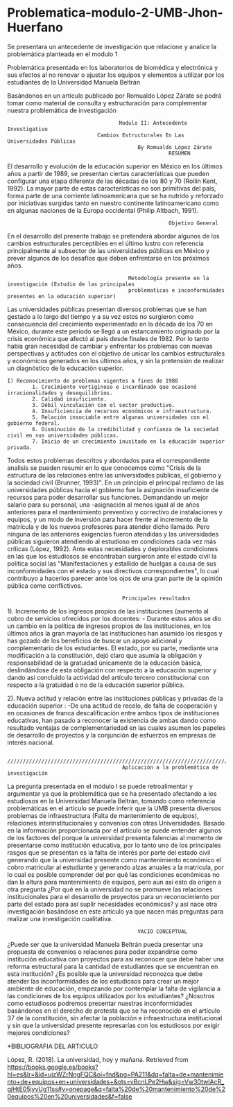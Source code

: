 # Problematica-modulo-2-UMB-Jhon-Huerfano

Se presentara un antecedente de investigación que relacione y analice la problemática planteada en el modulo 1

Problemática presentada en los laboratorios de biomédica y electrónica y sus efectos al no renovar o ajustar los equipos y elementos a utilizar por los estudiantes de la Universidad Manuela Beltrán

Basándonos en un artículo publicado por Romualdo López Zárate se podrá tomar como material de consulta y estructuración para complementar nuestra problemática de investigación

                                        Modulo II: Antecedente Investigativo
                                 Cambios Estructurales En Las Universidades Públicas 
                                              By Romualdo López Zárate
                                                        RESUMEN
                                                        
El desarrollo y evolución de la educación superior en México en los últimos años a partir de 1989, se presentan ciertas características que pueden configurar una etapa diferente de las décadas de los 80 y 70 (Rollin Kent, 1992). La mayor parte de estas características no son primitivas del país, forma parte de una corriente latinoamericana que se ha nutrido y reforzado por iniciativas surgidas tanto en nuestro continente latinoamericano como en algunas naciones de la Europa occidental (Philip Altbach, 1991).

                                                        Objetivo General   
                                                        
En el desarrollo del presente trabajo se pretenderá abordar algunos de los cambios estructurales perceptibles en el último lustro con referencia principalmente al subsector de las universidades públicas en México y prever algunos de los desafíos que deben enfrentarse en los próximos años.

                                           Metodología presente en la investigación (Estudio de las principales 
                                           problematicas e inconformidades presentes en la educación superior)
Las universidades públicas presentan diversos problemas que se han gestado a lo largo del tiempo y a su vez estos no surgieron como consecuencia del crecimiento experimentado en la década de los 70 en México, durante este periodo se llegó a un estancamiento originado por la crisis económica que afectó al país desde finales de 1982. Por lo tanto había gran necesidad de cambiar y enfrentar los problemas con nuevas perspectivas y actitudes con el objetivo de unicar los cambios estructurales y económicos generados en los últimos años, y sin la pretensión de realizar un diagnóstico de la educación superior.

    I) Reconocimiento de problemas vigentes a fines de 1988
            1. Crecimiento vertiginoso e incardinado que ocasionó irracionalidades y desequilibrios.
            2. Calidad insuficiente. 
            3. Débil vinculación con el sector productivo.
            4. Insuficiencia de recursos económicos e infraestructura.
            5. Relación insociable entre algunas universidades con el gobierno federal.
            6. Disminución de la credibilidad y confianza de la sociedad civil en sus universidades públicas.
            7. Inicio de un crecimiento inusitado en la educación superior privada.
            
Todos estos problemas descritos y abordados para el correspondiente analisis se pueden resumir en lo que conocemos como "Crisis de la estructura de las relaciones entre las universidades públicas, el gobierno y la sociedad civil (Brunner, 1993)". En un principio el principal reclamo de las universidades públicas hacia el gobierno fue la asignación insuficiente de recursos para poder desarrollar sus funciones. Demandando un mejor salario para su personal, una -asignación al menos igual al de años anteriores para el mantenimiento preventivo y correctivo de instalaciones y equipos, y un modo de inversión para hacer frente al incremento de la matrícula y de los nuevos profesores para atender dicho llamado. Pero ninguna de las anteriores exigencias fueron atendidas y las universidades públicas siguieron atendiendo al estudioso en condiciones cada vez más críticas (López, 1992). Ante estas necesidades y deplorables condiciones en las que los estudiosos se encontraban surgieron ante el estado civil la política social las "Manifestaciones y estallido de huelgas a causa de sus inconformidades con el estado y sus directivos correspondientes", lo cual contribuyo a hacerlos parecer ante los ojos de una gran parte de la opinión pública como conflictivos.

                                         Principales resultados
                                         
1). Incremento de los ingresos propios de las instituciones (aumento al cobro de servicios ofrecidos por los docentes:
    - Durante estos años se dio un cambio en la política de ingresos propios de las instituciones, en los últimos años la gran               mayoría de las instituciones han asumido los riesgos y has gozado de los beneficios de buscar un apoyo adicional y                     complementario de los estudiantes. El estado, por su parte, mediante una modificación a la constitución, dejó claro que               asumía la obligación y responsabilidad de la gratuidad únicamente de la educación básica, deslindándose de esta obligación             con respecto a la educación superior y dando así concluido la actividad del artículo tercero constitucional con respecto a              la gratuidad o no de la educación superior pública.
    
 2). Nueva actitud y relación entre las instituciones públicas y privadas de la educación superior :
      -De una actitud de recelo, de falta de cooperación y en ocasiones de franca descalificación entre ambos tipos de                instituciones educativas, han pasado a reconocer la existencia de ambas dando como resultado ventajas de                      complementariedad en las cuales asumen los papeles de desarrollo de proyectos y la conjunción de esfuerzos en empresas        de interés nacional. 
      
      /////////////////////////////////////////////////////////////////////////////////////////////////////////
                                         Aplicación a la problemática de investigación 
  La pregunta presentada en el módulo I se puede retroalimentar y argumentar ya que la problemática que se ha presentado afectando a los estudiosos en la Universidad Manuela Beltrán, tomando como referencia problemáticas en el artículo se puede inferir que la UMB presenta diversos problemas de infraestructura (Falta de mantenimiento de equipos), relaciones interinstitucionales y convenios con otras Universidades. Basado en la información proporcionada por el artículo se puede entender algunos de los factores del porque la universidad presenta falencias al momento de presentarse como institución educativa, por lo tanto uno de los principales rasgos que se presentan es la falta de interés por parte del estado civil generando que la universidad presente como mantenimiento económico el cobro matricular al estudiante y generando alzas anuales a la matricula, por lo cual es posible comprender del por qué  las condiciones económicas no dan la altura para mantenimiento de equipos, pero aun así esto da origen a otra pregunta ¿Por qué en la universidad no se promueve las relaciones institucionales para el desarrollo de proyectos para un reconocimiento por parte del estado para así suplir necesidades económicas? y así nace otra investigación basándose en este artículo ya que nacen más preguntas para realizar una investigación cualitativa.
  
                                              VACIO CONCEPTUAL
  ¿Puede ser que la universidad Manuela Beltrán pueda presentar una propuesta de convenios o relaciones para poder expandirse como institución educativa con proyectos para así reconocer que debe haber una reforma estructural para la cantidad de estudiantes que se encuentran en esta institución?
  ¿Es posible que la universidad reconozca que debe atender las inconformidades de los estudiosos para crear un mejor ambiente de educación, empezando por contemplar la falta de vigilancia a las condiciones de los equipos utilizados por los estudiantes?
  ¿Nosotros como estudiosos podremos presentar nuestras inconformidades basándonos en el derecho de protesta que se ha reconocido en el artículo 37 de la constitución, sin afectar la población e infraestructura institucional y sin que la universidad presente represarías con los estudiosos por exigir mejores condiciones?

 *BIBLIOGRAFIA DEL ARTICULO 
 
 López, R. (2018). La universidad, hoy y mañana. Retrieved from https://books.google.es/books?hl=es&lr=&id=ujzWZrNngFQC&oi=fnd&pg=PA211&dq=falta+de+mantenimiento+de+equipos+en+universidades+&ots=vBcnLPe2Hw&sig=Vw30twIAcR_gjHtE05jyvUg11ss#v=onepage&q=falta%20de%20mantenimiento%20de%20equipos%20en%20universidades&f=false
                                   
